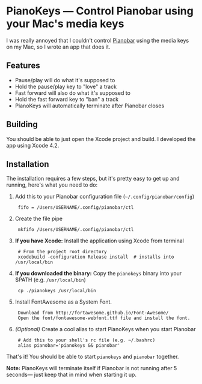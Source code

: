 # PianoKeys — Control Pianobar using your Mac's media keys

I was really annoyed that I couldn't control [Pianobar][pb] using the
media keys on my Mac, so I wrote an app that does it.

[pb]: https://github.com/PromyLOPh/pianobar

## Features

* Pause/play will do what it's supposed to
* Hold the pause/play key to "love" a track
* Fast forward will also do what it's supposed to
* Hold the fast forward key to "ban" a track
* PianoKeys will automatically terminate after Pianobar closes

## Building

You should be able to just open the Xcode project and build. I developed the
app using Xcode 4.2.

## Installation

The installation requires a few steps, but it's pretty easy to get
up and running, here's what you need to do:

1. Add this to your Pianobar configuration file (`~/.config/pianobar/config`)

        fifo = /Users/USERNAME/.config/pianobar/ctl

2. Create the file pipe

        mkfifo /Users/USERNAME/.config/pianobar/ctl

3. **If you have Xcode:** Install the application using Xcode from terminal

        # From the project root directory
        xcodebuild -configuration Release install  # installs into /usr/local/bin

5. **If you downloaded the binary:** Copy the `pianokeys` binary into your $PATH
(e.g. `/usr/local/bin`)

        cp ./pianokeys /usr/local/bin

5. Install FontAwesome as a System Font.
	
		Download from http://fortawesome.github.io/Font-Awesome/
		Open the font/fontawesome-webfont.ttf file and install the font.

6. *(Optional)* Create a cool alias to start PianoKeys when you start Pianobar

        # Add this to your shell's rc file (e.g. ~/.bashrc)
        alias pianobar='pianokeys && pianobar'


That's it! You should be able to start `pianokeys` and `pianobar` together.

**Note:** PianoKeys will terminate itself if Pianobar is not running after 5
seconds— just keep that in mind when starting it up.
